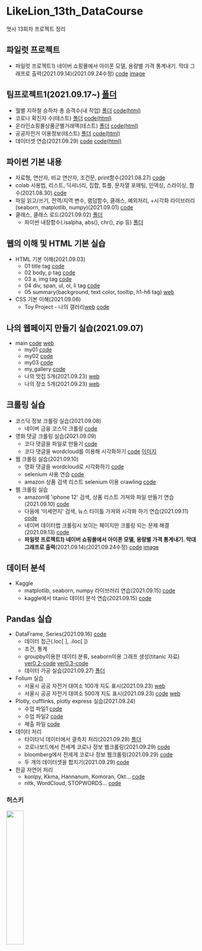 # LikeLion_13th_DataCourse
멋사 13회차 프로젝트 정리

## 파일럿 프로젝트
  - 파일럿 프로젝트1) 네이버 쇼핑몰에서 아이폰 모델, 용량별 가격 통계내기. 막대 그래프로 출력(2021.09.14)(2021.09.24수정) [code](https://github.com/kbjung/LikeLion_13th_DataCourse/blob/main/codeclass/2021.09.14/%EC%95%84%EC%9D%B4%ED%8F%B0%20%EA%B0%80%EA%B2%A9%20ver1.2(pd%2C%20plotly).ipynb) [image](https://github.com/kbjung/LikeLion_13th_DataCourse/blob/main/codeclass/2021.09.14/%EC%95%84%EC%9D%B4%ED%8F%B0%20%EB%AA%A8%EB%8D%B8%EB%B3%84%20%EA%B0%80%EA%B2%A9%20%EA%B7%B8%EB%9E%98%ED%94%84.png)

## 팀프로젝트1(2021.09.17~) [폴더](https://github.com/kbjung/LikeLion_13th_DataCourse/tree/main/TP01)
  - 월별 지하철 승하차 총 승객수(내 작업) [폴더](https://github.com/kbjung/LikeLion_13th_DataCourse/tree/main/TP01/%EC%A7%80%ED%95%98%EC%B2%A0%EC%9B%94%EB%B3%84%EC%8A%B9%ED%95%98%EC%B0%A8%EC%8A%B9%EA%B0%9D%EC%88%98) [code(html)](https://kbjung.github.io/LikeLion_13th_DataCourse/TP01/지하철월별승하차승객수/02_지하철월별_승하차인원_그래프.html)
  - 코로나 확진자 수(테스트) [폴더](https://github.com/kbjung/LikeLion_13th_DataCourse/tree/main/TP01/%EC%BD%94%EB%A1%9C%EB%82%98%ED%99%95%EC%A7%84%EC%9E%90%EC%88%98) [code(html)](https://kbjung.github.io/LikeLion_13th_DataCourse/TP01/코로나확진자수/코로나확진자수.html)
  - 온라인쇼핑몰상품군별거래액(테스트) [폴더](https://github.com/kbjung/LikeLion_13th_DataCourse/tree/main/TP01/%EC%98%A8%EB%9D%BC%EC%9D%B8%EC%87%BC%ED%95%91%EB%AA%B0%EC%83%81%ED%92%88%EA%B5%B0%EB%B3%84%EA%B1%B0%EB%9E%98%EC%95%A1) [code(html)](https://kbjung.github.io/LikeLion_13th_DataCourse/TP01/온라인쇼핑몰상품군별거래액/온라인상품별거래액.html)
  - 공공자전거 이용정보(테스트) [폴더](https://github.com/kbjung/LikeLion_13th_DataCourse/tree/main/TP01/%EA%B3%B5%EA%B3%B5%EC%9E%90%EC%A0%84%EA%B1%B0_%EC%9D%B4%EC%9A%A9%EC%A0%95%EB%B3%B4) [code(html)](https://kbjung.github.io/LikeLion_13th_DataCourse/TP01/공공자전거_이용정보/자전거이용객수.html)
  - 데이터셋 연습(2021.09.29) [code](https://github.com/kbjung/LikeLion_13th_DataCourse/blob/main/TP01/%EA%B3%B5%EA%B3%B5%EC%9E%90%EC%A0%84%EA%B1%B0_%EC%9D%B4%EC%9A%A9%EC%A0%95%EB%B3%B4/dataframe_test(2021.09.29).ipynb) [code(html)](https://kbjung.github.io/LikeLion_13th_DataCourse/TP01/공공자전거_이용정보/dataframe_test(2021.09.29).html)

## 파이썬 기본 내용
  - 자료형, 연산자, 비교 연산자, 조건문, print함수(2021.08.27) [code](https://github.com/kbjung/LikeLion_13th_DataCourse/blob/main/codeclass/2021.08.27/01_class.ipynb)
  - colab 사용법, 리스트, 딕셔너리, 집합, 튜플, 문자열 포매팅, 인덱싱, 스라이싱, 함수(2021.08.30) [code](https://github.com/kbjung/LikeLion_13th_DataCourse/blob/main/codeclass/2021.08.30/2021.08.30_01_colab.ipynb)
  - 파일 읽고/쓰기, 전역/지역 변수, 램덤함수, 클래스, 예외처리, +시각화 라이브러리(seaborn, matplotlib, numpy)(2021.09.01) [code](https://github.com/kbjung/LikeLion_13th_DataCourse/blob/main/codeclass/2021.09.01/class20210901.ipynb)
  - 클래스, 클래스 로드(2021.09.02) [폴더](https://github.com/kbjung/LikeLion_13th_DataCourse/tree/main/codeclass/2021.09.02)
    - 파이썬 내장함수(.isalpha, abs(), chr(), zip 등) [폴더](https://github.com/kbjung/LikeLion_13th_DataCourse/tree/main/codeclass/2021.09.02/fun_pro)

## 웹의 이해 및 HTML 기본 실습
  + HTML 기본 이해(2021.09.03)
    - 01 title tag [code](https://github.com/kbjung/LikeLion_13th_DataCourse/blob/main/web_html/01_html_title.html)
    - 02 body, p tag [code](https://github.com/kbjung/LikeLion_13th_DataCourse/blob/main/web_html/02_html_body.html)
    - 03 a, img tag [code](https://github.com/kbjung/LikeLion_13th_DataCourse/blob/main/web_html/03_html_link_img.html)
    - 04 div, span, ul, ol, li tag [code](https://github.com/kbjung/LikeLion_13th_DataCourse/blob/main/web_html/04_html_div_span.html)
    - 05 summary(background, text color, tooltip, h1-h6 tag) [web](https://github.com/kbjung/LikeLion_13th_DataCourse/blob/main/web_html/05_html_summary.html)
  + CSS 기본 이해(2021.09.06)
    - Toy Project - 나의 갤러리[web](https://kbjung.github.io/LikeLion_13th_DataCourse/02_css_gallery/15_my_gallery.html) [code](https://github.com/kbjung/LikeLion_13th_DataCourse/blob/main/02_css_gallery/15_my_gallery.html)


## 나의 웹페이지 만들기 실습(2021.09.07)
 + main [code](https://github.com/kbjung/LikeLion_13th_DataCourse/blob/main/01_web_html/my_web/main.html) [web](https://kbjung.github.io/LikeLion_13th_DataCourse/01_web_html/my_web/main.html)
    - my01 [code](https://github.com/kbjung/LikeLion_13th_DataCourse/blob/main/01_web_html/my_web/my01.html)
    - my02 [code](https://github.com/kbjung/LikeLion_13th_DataCourse/blob/main/01_web_html/my_web/my02.html)
    - my03 [code](https://github.com/kbjung/LikeLion_13th_DataCourse/blob/main/01_web_html/my_web/my03.html)
    - my_gallery [code](https://github.com/kbjung/LikeLion_13th_DataCourse/blob/main/01_web_html/my_web/15_my_gallery.html)
    - 나의 맛집 5개(2021.09.23) [web](https://kbjung.github.io/LikeLion_13th_DataCourse/01_web_html/my_web/yangjae.html)
    - 나의 장소 5개(2021.09.23) [web](https://kbjung.github.io/LikeLion_13th_DataCourse/01_web_html/my_web/at_highschool.html)

## 크롤링 실습
  + 코스닥 정보 크롤링 실습(2021.09.08)
    - 네이버 금융 코스닥 크롤링 [code](https://github.com/kbjung/LikeLion_13th_DataCourse/blob/main/codeclass/2021.09.08/05_stack_get.py)
  + 영화 댓글 크롤링 실습(2021.09.09)
    - 코다 댓글을 파일로 만들기 [code](https://github.com/kbjung/LikeLion_13th_DataCourse/blob/main/codeclass/2021.09.09/kbj_wordcloud/14_movie.py)
    - 코다 댓글을 wordcloud를 이용해 시각화하기 [code](https://github.com/kbjung/LikeLion_13th_DataCourse/blob/main/codeclass/2021.09.09/kbj_wordcloud/14_movie_vis.py) [이미지](https://github.com/kbjung/LikeLion_13th_DataCourse/blob/main/codeclass/2021.09.09/kbj_wordcloud/myfig2.png)
  + 웹 크롤링 실습(2021.09.10)
    - 영화 댓글을 wordcloud로 시각화하기 [code](https://github.com/kbjung/LikeLion_13th_DataCourse/blob/main/codeclass/2021.09.10/01_bs_vis.ipynb)
    - selenium 사용 연습 [code](https://github.com/kbjung/LikeLion_13th_DataCourse/blob/main/codeclass/2021.09.10/02_Selenium%20%EC%82%AC%EC%9A%A9%EB%B2%95.ipynb)
    - amazon 상품 검색 리스트 selenium 이용 crawling [code](https://github.com/kbjung/LikeLion_13th_DataCourse/blob/main/codeclass/2021.09.10/03_%EC%95%84%EB%A7%88%EC%A1%B4%20%EC%9B%B9%20%ED%81%AC%EB%A1%A4%EB%A7%81.ipynb)
  + 웹 크롤링 실습
    - amazon에 'iphone 12' 검색, 상품 리스트 가져와 파일 만들기 연습(2021.09.10) [code](https://github.com/kbjung/LikeLion_13th_DataCourse/tree/main/practice/2021.09.10-prac)
    - 다음에 '미세먼지' 검색, 뉴스 타이틀 가져와 시각화 하기 연습(2021.09.11) [code](https://github.com/kbjung/LikeLion_13th_DataCourse/blob/main/practice/2021.09.11-prac/2021.09.11-web_crawling%2C%20wordcloud.ipynb)
    - 네이버 데이터랩 크롤링시 보이는 페이지만 크롤링 되는 문제 해결(2021.09.13) [code](https://github.com/kbjung/LikeLion_13th_DataCourse/blob/main/codeclass/2021.09.13/04_class.ipynb)
    - **파일럿 프로젝트1) 네이버 쇼핑몰에서 아이폰 모델, 용량별 가격 통계내기. 막대 그래프로 출력**(2021.09.14)(2021.09.24수정) [code](https://github.com/kbjung/LikeLion_13th_DataCourse/blob/main/codeclass/2021.09.14/%EC%95%84%EC%9D%B4%ED%8F%B0%20%EA%B0%80%EA%B2%A9%20ver1.2(pd%2C%20plotly).ipynb) [image](https://github.com/kbjung/LikeLion_13th_DataCourse/blob/main/codeclass/2021.09.14/%EC%95%84%EC%9D%B4%ED%8F%B0%20%EB%AA%A8%EB%8D%B8%EB%B3%84%20%EA%B0%80%EA%B2%A9%20%EA%B7%B8%EB%9E%98%ED%94%84.png)

## 데이터 분석
  + Kaggle
    - matplotlib, seaborn, numpy 라이브러리 연습(2021.09.15) [code](https://github.com/kbjung/LikeLion_13th_DataCourse/blob/main/codeclass/2021.09.15/01_class.ipynb)
    - kaggle에서 titanic 데이터 분석 연습(2021.09.15) [code](https://github.com/kbjung/LikeLion_13th_DataCourse/blob/main/codeclass/2021.09.15/02_kaggle(titanic).ipynb)

## Pandas 실습
  + DataFrame, Series(2021.09.16) [code](https://github.com/kbjung/LikeLion_13th_DataCourse/blob/main/codeclass/2021.09.16/01_pandas.ipynb)
    - 데이터 접근(.loc[ ], .iloc[ ])
    - 조건, 통계
    - groupby이용한 데이터 분류, seaborn이용 그래프 생성(titanic 자료) [ver0.2-code](https://github.com/kbjung/LikeLion_13th_DataCourse/blob/main/codeclass/2021.09.16/02_titanic_data_sort_ver0.2.ipynb) [ver0.3-code](https://github.com/kbjung/LikeLion_13th_DataCourse/blob/main/codeclass/2021.09.16/02_titanic_data_sort_ver0.3.ipynb)
    - 데이터 가공 실습(2021.09.27) [폴더](https://github.com/kbjung/LikeLion_13th_DataCourse/tree/main/codeclass/2021.09.27)
  + Folium 실습
    - 서울시 공공 자전거 대여소 100개 지도 표시(2021.09.23) [web](https://kbjung.github.io/LikeLion_13th_DataCourse/codeclass/2021.09.23/my_place/seoul_public_bike_rent_map.html)
    - 서울시 공공 자전거 대여소 500개 지도 표시(2021.09.23) [code](https://github.com/kbjung/LikeLion_13th_DataCourse/blob/main/codeclass/2021.09.23/02_folium.ipynb) [web](https://kbjung.github.io/LikeLion_13th_DataCourse/codeclass/2021.09.23/my_place/seoul_public_bike_rent_map_500.html)
  + Plotly, cufflinks, plotly express 실습(2021.09.24)
    - 수업 파일1 [code](https://github.com/kbjung/LikeLion_13th_DataCourse/blob/main/codeclass/2021.09.24/01_plotly.ipynb)
    - 수업 파일2 [code](https://github.com/kbjung/LikeLion_13th_DataCourse/blob/main/codeclass/2021.09.24/02_plotly.ipynb)
    - 제출 파일 [code](https://github.com/kbjung/LikeLion_13th_DataCourse/blob/main/codeclass/2021.09.24/%EA%B9%80%EB%B2%94%EC%A4%91_plotly_0924.ipynb)
  + 데이터 처리
    - 타이타닉 데이터에서 결측치 처리(2021.09.28) [폴더](https://github.com/kbjung/LikeLion_13th_DataCourse/tree/main/codeclass/2021.09.28)
    - 코로나보드에서 전세계 코로나 정보 웹크롤링(2021.09.29) [code](https://github.com/kbjung/LikeLion_13th_DataCourse/blob/main/codeclass/2021.09.29/01_world_coronaboard.ipynb)
    - bloomberg에서 전세게 코로나 정보 웹크롤링(2021.09.29) [code](https://github.com/kbjung/LikeLion_13th_DataCourse/blob/main/codeclass/2021.09.29/02_vaccine_bloomberg.ipynb)
    - 두 개의 데이터셋을 합치기(2021.09.29) [code](https://github.com/kbjung/LikeLion_13th_DataCourse/blob/main/codeclass/2021.09.29/03_merge.ipynb)
  + 한글 자연어 처리
    - konlpy, Kkma, Hannanum, Komoran, Okt... [code](https://github.com/kbjung/LikeLion_13th_DataCourse/blob/main/codeclass/2021.09.30/01_konlpy.ipynb)
    - nltk, WordCloud, STOPWORDS...  [code](https://github.com/kbjung/LikeLion_13th_DataCourse/blob/main/codeclass/2021.09.30/02_font_visual.ipynb)

### 허스키
<img src="https://user-images.githubusercontent.com/88702587/131994715-331c879d-b64d-45cc-93bc-eae5da4b6def.jpg" width=30%>
